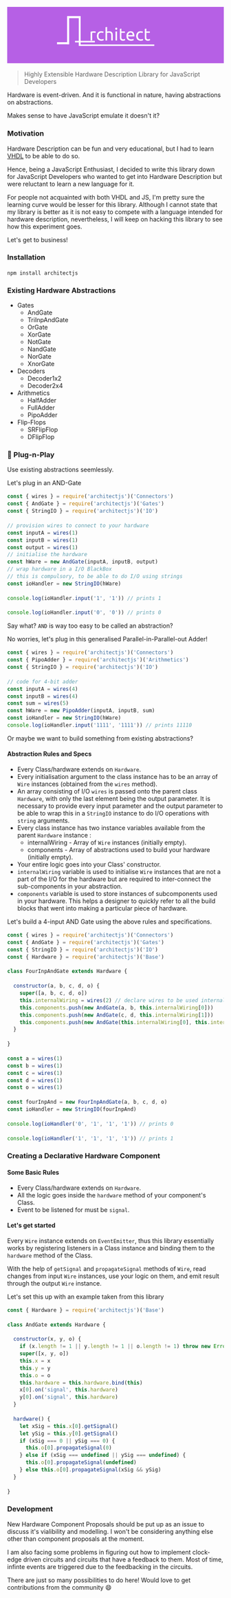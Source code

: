![Architect](media/banner.png)

> Highly Extensible Hardware Description Library for JavaScript Developers

Hardware is event-driven. And it is functional in nature, having abstractions on abstractions.

Makes sense to have JavaScript emulate it doesn't it?

### Motivation

Hardware Description can be fun and very educational, but I had to learn [VHDL](https://en.wikipedia.org/wiki/VHDL) to be able to do so.

Hence, being a JavaScript Enthusiast, I decided to write this library down for JavaScript Developers who wanted to get into Hardware Description but were reluctant to learn a new language for it.

For people not acquainted with both VHDL and JS, I'm pretty sure the learning curve would be lesser for this library. Although I cannot state that my library is better as it is not easy to compete with a language intended for hardware description, nevertheless, I will keep on hacking this library to see how this experiment goes.

Let's get to business!

### Installation

`npm install architectjs`

### Existing Hardware Abstractions

* Gates
  * AndGate
  * TriInpAndGate
  * OrGate
  * XorGate
  * NotGate
  * NandGate
  * NorGate
  * XnorGate
* Decoders
  * Decoder1x2
  * Decoder2x4
* Arithmetics
  * HalfAdder
  * FullAdder
  * PipoAdder
* Flip-Flops
  * SRFlipFlop
  * DFlipFlop

### :electric_plug: Plug-n-Play

Use existing abstractions seemlessly.

Let's plug in an AND-Gate

```js
const { wires } = require('architectjs')('Connectors')
const { AndGate } = require('architectjs')('Gates')
const { StringIO } = require('architectjs')('IO')

// provision wires to connect to your hardware
const inputA = wires(1)
const inputB = wires(1)
const output = wires(1)
// initialise the hardware
const hWare = new AndGate(inputA, inputB, output)
// wrap hardware in a I/O BlackBox
// this is compulsory, to be able to do I/O using strings
const ioHandler = new StringIO(hWare)

console.log(ioHandler.input('1', '1')) // prints 1

console.log(ioHandler.input('0', '0')) // prints 0
```

Say what? `AND` is way too easy to be called an abstraction?

No worries, let's plug in this generalised Parallel-in-Parallel-out Adder!

```js
const { wires } = require('architectjs')('Connectors')
const { PipoAdder } = require('architectjs')('Arithmetics')
const { StringIO } = require('architectjs')('IO')

// code for 4-bit adder
const inputA = wires(4)
const inputB = wires(4)
const sum = wires(5)
const hWare = new PipoAdder(inputA, inputB, sum)
const ioHandler = new StringIO(hWare)
console.log(ioHandler.input('1111', '1111')) // prints 11110
```

Or maybe we want to build something from existing abstractions?

#### Abstraction Rules and Specs

* Every Class/hardware extends on `Hardware`.
* Every initialisation argument to the class instance has to be an array of `Wire` instances (obtained from the `wires` method).
* An array consisting of I/O `wires` is passed onto the parent class `Hardware`, with only the last element being the output parameter. It is necessary to provide every input parameter and the output parameter to be able to wrap this in a `StringIO` instance to do I/O operations with `string` arguments.
* Every class instance has two instance variables available from the parent `Hardware` instance :
  * internalWiring - Array of `Wire` instances (initially empty).
  * components - Array of abstractions used to build your hardware (initially empty).
* Your entire logic goes into your Class' constructor.
* `internalWiring` variable is used to initialise `Wire` instances that are not a part of the I/O for the hardware but are required to inter-connect the sub-components in your abstraction.
* `components` variable is used to store instances of subcomponents used in your hardware. This helps a designer to quickly refer to all the build blocks that went into making a particular piece of hardware.


Let's build a 4-input AND Gate using the above rules and specifications.

```js
const { wires } = require('architectjs')('Connectors')
const { AndGate } = require('architectjs')('Gates')
const { StringIO } = require('architectjs')('IO')
const { Hardware } = require('architectjs')('Base')

class FourInpAndGate extends Hardware {

  constructor(a, b, c, d, o) {
    super([a, b, c, d, o])
    this.internalWiring = wires(2) // declare wires to be used internally
    this.components.push(new AndGate(a, b, this.internalWiring[0]))
    this.components.push(new AndGate(c, d, this.internalWiring[1]))
    this.components.push(new AndGate(this.internalWiring[0], this.internalWiring[1], o))
  }

}

const a = wires(1)
const b = wires(1)
const c = wires(1)
const d = wires(1)
const o = wires(1)

const fourInpAnd = new FourInpAndGate(a, b, c, d, o)
const ioHandler = new StringIO(fourInpAnd)

console.log(ioHandler('0', '1', '1', '1')) // prints 0

console.log(ioHandler('1', '1', '1', '1')) // prints 1
```

### Creating a Declarative Hardware Component

#### Some Basic Rules

* Every Class/hardware extends on `Hardware`.
* All the logic goes inside the `hardware` method of your component's Class.
* Event to be listened for must be `signal`.

#### Let's get started

Every `Wire` instance extends on `EventEmitter`, thus this library essentially works by registering listeners in a Class instance and binding them to the `hardware` method of the Class.

With the help of `getSignal` and `propagateSignal` methods of `Wire`, read changes from input `Wire` instances, use your logic on them, and emit result through the output `Wire` instance.

Let's set this up with an example taken from this library

```js
const { Hardware } = require('architectjs')('Base')

class AndGate extends Hardware {

  constructor(x, y, o) {
    if (x.length != 1 || y.length != 1 || o.length != 1) throw new Error('Invalid Connection/s')
    super([x, y, o])
    this.x = x
    this.y = y
    this.o = o
    this.hardware = this.hardware.bind(this)
    x[0].on('signal', this.hardware)
    y[0].on('signal', this.hardware)
  }

  hardware() {
    let xSig = this.x[0].getSignal()
    let ySig = this.y[0].getSignal()
    if (xSig === 0 || ySig === 0) {
      this.o[0].propagateSignal(0)
    } else if (xSig === undefined || ySig === undefined) {
      this.o[0].propagateSignal(undefined)
    } else this.o[0].propagateSignal(xSig && ySig)
  }

}
```
### Development

New Hardware Component Proposals should be put up as an issue to discuss it's vialibility and modelling. I won't be considering anything else other than component proposals at the moment.

I am also facing some problems in figuring out how to implement clock-edge driven circuits and circuits that have a feedback to them. Most of time, infinte events are triggered due to the feedbacking in the circuits.

There are just so many possibilities to do here! Would love to get contributions from the community :smile:
